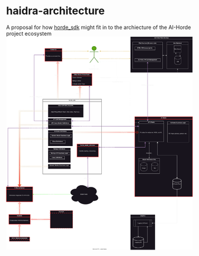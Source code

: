 # haidra-architecture

A proposal for how [horde_sdk](https://horde-sdk.readthedocs.io/en/latest/) might fit in to the archiecture of the AI-Horde project ecosystem
![proposed-horde_sdk-overview](https://raw.githubusercontent.com/Haidra-Org/haidra-architecture/main/horde_sdk_highlevel.drawio.svg)
